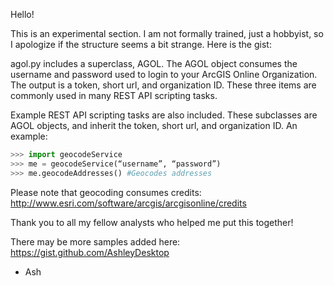 Hello!

This is an experimental section. I am not formally trained, just a hobbyist, so I apologize if the structure seems a bit strange.  Here is the gist:

agol.py includes a superclass, AGOL. The AGOL object consumes the username and password used to login to your ArcGIS Online Organization. The output is a token, short url, and organization ID. These three items are commonly used in many REST API scripting tasks.

Example REST API scripting tasks are also included. These subclasses are AGOL objects, and inherit the token, short url, and organization ID. An example:
```python
>>> import geocodeService
>>> me = geocodeService(“username”, “password”)
>>> me.geocodeAddresses() #Geocodes addresses
```
Please note that geocoding consumes credits: http://www.esri.com/software/arcgis/arcgisonline/credits

Thank you to all my fellow analysts who helped me put this together!

There may be more samples added here: https://gist.github.com/AshleyDesktop

- Ash

